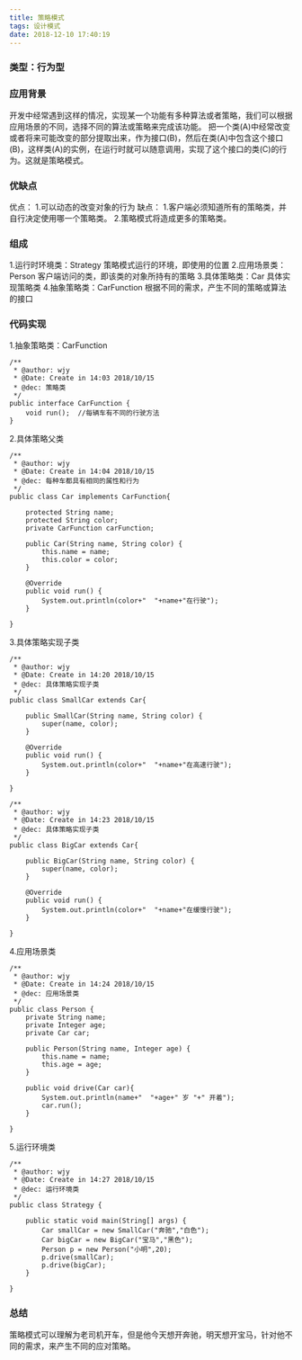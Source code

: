 ```yaml
---
title: 策略模式
tags: 设计模式
date: 2018-12-10 17:40:19
---
```


### 类型：行为型
### 应用背景
开发中经常遇到这样的情况，实现某一个功能有多种算法或者策略，我们可以根据应用场景的不同，选择不同的算法或策略来完成该功能。
把一个类(A)中经常改变或者将来可能改变的部分提取出来，作为接口(B)，然后在类(A)中包含这个接口(B)，这样类(A)的实例，在运行时就可以随意调用，实现了这个接口的类(C)的行为。这就是策略模式。

### 优缺点
优点：
1.可以动态的改变对象的行为
缺点：
1.客户端必须知道所有的策略类，并自行决定使用哪一个策略类。
2.策略模式将造成更多的策略类。

### 组成
1.运行时环境类：Strategy
策略模式运行的环境，即使用的位置
2.应用场景类：Person
客户端访问的类，即该类的对象所持有的策略
3.具体策略类：Car
具体实现策略类
4.抽象策略类：CarFunction
根据不同的需求，产生不同的策略或算法的接口

### 代码实现
1.抽象策略类：CarFunction
```
/**
 * @author: wjy
 * @Date: Create in 14:03 2018/10/15
 * @dec: 策略类
 */
public interface CarFunction {
    void run();  //每辆车有不同的行驶方法
}
```

2.具体策略父类
```
/**
 * @author: wjy
 * @Date: Create in 14:04 2018/10/15
 * @dec: 每种车都具有相同的属性和行为
 */
public class Car implements CarFunction{

    protected String name;
    protected String color;
    private CarFunction carFunction;

    public Car(String name, String color) {
        this.name = name;
        this.color = color;
    }

    @Override
    public void run() {
        System.out.println(color+"  "+name+"在行驶");
    }

}
```

3.具体策略实现子类
```
/**
 * @author: wjy
 * @Date: Create in 14:20 2018/10/15
 * @dec: 具体策略实现子类
 */
public class SmallCar extends Car{

    public SmallCar(String name, String color) {
        super(name, color);
    }

    @Override
    public void run() {
        System.out.println(color+"  "+name+"在高速行驶");
    }

}

/**
 * @author: wjy
 * @Date: Create in 14:23 2018/10/15
 * @dec: 具体策略实现子类
 */
public class BigCar extends Car{

    public BigCar(String name, String color) {
        super(name, color);
    }

    @Override
    public void run() {
        System.out.println(color+"  "+name+"在缓慢行驶");
    }

}
```

4.应用场景类
```
/**
 * @author: wjy
 * @Date: Create in 14:24 2018/10/15
 * @dec: 应用场景类
 */
public class Person {
    private String name;
    private Integer age;
    private Car car;

    public Person(String name, Integer age) {
        this.name = name;
        this.age = age;
    }

    public void drive(Car car){
        System.out.println(name+"  "+age+" 岁 "+" 开着");
        car.run();
    }

}
```

5.运行环境类
```
/**
 * @author: wjy
 * @Date: Create in 14:27 2018/10/15
 * @dec: 运行环境类
 */
public class Strategy {

    public static void main(String[] args) {
        Car smallCar = new SmallCar("奔驰","白色");
        Car bigCar = new BigCar("宝马","黑色");
        Person p = new Person("小明",20);
        p.drive(smallCar);
        p.drive(bigCar);
    }

}
```

### 总结
策略模式可以理解为老司机开车，但是他今天想开奔驰，明天想开宝马，针对他不同的需求，来产生不同的应对策略。

